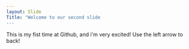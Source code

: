 ```yaml
---
layout: Slide
Title: "Welcome to our second slide
---
```

This is my fist time at Github, and i'm very excited!
Use the left arrow to back!
